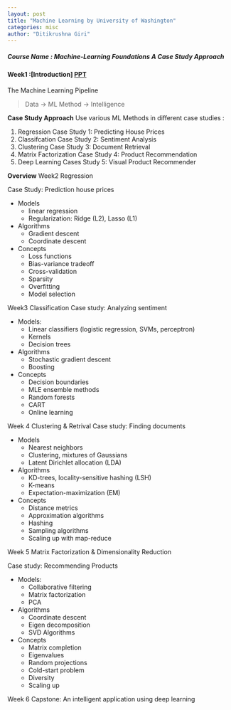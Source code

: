 ```yaml
---
layout: post
title: "Machine Learning by University of Washington"
categories: misc
author: "Ditikrushna Giri"
---
```



##### Course Name : Machine-Learning Foundations A Case Study Approach 

#### Week1 :[Introduction] [PPT](https://d396qusza40orc.cloudfront.net/phoenixassets/ml-foundations/intro.pdf)

The Machine Learning Pipeline 

> Data -> ML Method -> Intelligence 

**Case Study Approach** 
Use various ML Methods in different case studies :
1. Regression Case Study 1: Predicting House Prices
2. Classifcation Case Study 2: Sentiment Analysis
3. Clustering Case Study 3: Document Retrieval
4. Matrix Factorization Case Study 4: Product Recommendation
5. Deep Learning Cases Study 5: Visual Product Recommender

**Overview** 
Week2 Regression 

Case Study: Prediction house prices
 - Models
	 - linear regression
	 - Regularization: Ridge (L2), Lasso (L1)
- Algorithms
    - Gradient descent
   -  Coordinate descent
- Concepts
    - Loss functions
    - Bias-variance tradeoff
    - Cross-validation
    - Sparsity
    - Overfitting
    - Model selection

Week3 Classification 
Case study: Analyzing sentiment

 - Models:
	- Linear classifiers (logistic regression, SVMs, perceptron)
    - Kernels
    - Decision trees
- Algorithms
    - Stochastic gradient descent
    - Boosting
- Concepts
    - Decision boundaries
    - MLE ensemble methods
    - Random forests
    - CART
    - Online learning

Week 4 Clustering & Retrival 
Case study: Finding documents

 - Models
    - Nearest neighbors
    - Clustering, mixtures of Gaussians
    - Latent Dirichlet allocation (LDA)
- Algorithms
    - KD-trees, locality-sensitive hashing (LSH)
    - K-means
    - Expectation-maximization (EM)
- Concepts
   - Distance metrics
    - Approximation algorithms
    - Hashing
    - Sampling algorithms
    - Scaling up with map-reduce

Week 5 Matrix Factorization & Dimensionality Reduction

Case study: Recommending Products

 - Models:
    - Collaborative filtering
    - Matrix factorization
    - PCA
- Algorithms
    - Coordinate descent
    - Eigen decomposition
    - SVD Algorithms
- Concepts
    - Matrix completion
    - Eigenvalues
    - Random projections
    - Cold-start problem
    - Diversity
    - Scaling up

Week 6 Capstone: An intelligent application using deep learning
